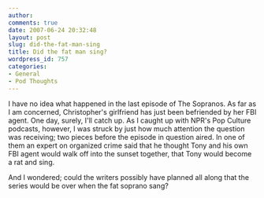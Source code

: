 ```yaml
---
author:
comments: true
date: 2007-06-24 20:32:48
layout: post
slug: did-the-fat-man-sing
title: Did the fat man sing?
wordpress_id: 757
categories:
- General
- Pod Thoughts
---
```


I have no idea what happened in the last episode of The Sopranos. As far as I am concerned, Christopher's girlfriend has just been befriended by her FBI agent. One day, surely, I'll catch up. As I caught up with NPR's Pop Culture podcasts, however, I was struck by just how much attention the question was receiving; two pieces before the episode in question aired. In one of them an expert on organized crime said that he thought Tony and his own FBI agent would walk off into the sunset together, that Tony would become a rat and sing.

And I wondered; could the writers possibly have planned all along that the series would be over when the fat soprano sang?

